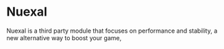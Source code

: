 # Nuexal
Nuexal is a third party module that focuses on performance and stability, a new alternative way to boost your game, 
